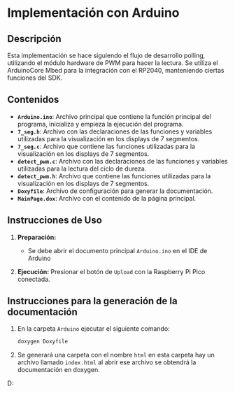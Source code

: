 # Implementación con Arduino

## Descripción

Esta implementación se hace siguiendo el flujo de desarrollo polling, utilizando el módulo hardware de PWM para hacer la lectura.
Se utiliza el ArduinoCore Mbed para la integración con el RP2040, manteniendo ciertas funciones del SDK.
  
## Contenidos

- **`Arduino.ino`**: Archivo principal que contiene la función principal del programa, inicializa y empieza la ejecución del programa.
- **`7_seg.h`**: Archivo con las declaraciones de las funciones y variables utilizadas para la visualización en los displays de 7 segmentos.
- **`7_seg.c`**: Archivo que contiene las funciones utilizadas para la visualización en los displays de 7 segmentos.
- **`detect_pwm.c`**: Archivo con las declaraciones de las funciones y variables utilizadas para la lectura del ciclo de dureza.
- **`detect_pwm.h`**:  Archivo que contiene las funciones utilizadas para la visualización en los displays de 7 segmentos.
- **`Doxyfile`**: Archivo de configuración para generar la documentación.
- **`MainPage.dox`**: Archivo con el contenido de la página principal.
  
## Instrucciones de Uso

1. **Preparación:**
   - Se debe abrir el documento principal `Arduino.ino` en el IDE de Arduino

2. **Ejecución:**
   Presionar el botón de `Upload` con la Raspberry Pi Pico conectada.

## Instrucciones para la generación de la documentación

1. En la carpeta `Arduino` ejecutar el siguiente comando:
   ```bash
   doxygen Doxyfile
2. Se generará una carpeta con el nombre `html` en esta carpeta hay un archivo llamado `index.html` al abrir ese archivo se obtendrá la documentación en doxygen.

D: